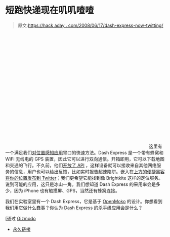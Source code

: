 # 短跑快递现在叽叽喳喳

> 原文:[https://hack aday . com/2008/06/17/dash-express-now-twitting/](https://hackaday.com/2008/06/17/dash-express-now-twittering/)

<object width="450" height="364"><param name="movie" value="http://www.youtube.com/v/sWyPXfAfzU0&amp;hl=en&amp;rel=0&amp;color1=0x3a3a3a&amp;color2=0x999999"></object> 
这里有一个满足我们[对位置感知应用](http://www.hackaday.com/2008/06/10/location-aware-task-tracking/)胃口的快速方法。Dash Express 是一个带有蜂窝和 WiFi 无线电的 GPS 装置，因此它可以进行双向通信。开箱即用，它可以下载地图和交通的飞行。不久前，他们[开放了 API](http://gizmodo.com/390489/first-third+party-dash-apps-have-weather-speed-traps-and-radio-song-id) ，这样设备就可以接收来自其他网络服务的信息，用户也可以给出反馈，比如实时报告超速陷阱。嵌入在[上方的便捷黑客将你的位置发布到 Twitter](http://gizmodo.com/5017335/dash-express-gps-twitter-app-tells-whole-world-exactly-where-you-are-with-google-map-goodness)；我们更希望它能找到像 Brightkite 这样的定位服务。说到可能的应用，这只是冰山一角。我们想知道 Dash Express 的采用率会是多少，因为 iPhone 也有触摸屏、GPS，当然还有蜂窝连接。

我们在实验室里有一个 Dash Express，它是基于 [OpenMoko](http://wiki.openmoko.org/wiki/Main_Page) 的设计。你想看到我们用它做什么蠢事？你认为 Dash Express 的杀手级应用会是什么？

[通过 [Gizmodo](http://gizmodo.com/5017335/dash-express-gps-twitter-app-tells-whole-world-exactly-where-you-are-with-google-map-goodness)

*   [永久链接](http://blog.dash.net/2008/06/17/does-your-gps-tweet/)